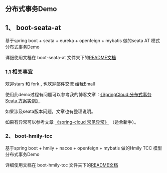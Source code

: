 ## 分布式事务Demo

## 1、 boot-seata-at

基于spring boot + seata + eureka + openfeign + mybatis 做的seata AT 模式分布式事务Demo

详细使用文档在 boot-seata-at 文件夹下的[README文档](https://github.com/small-rose/distributed-transaction/tree/main/boot-seata-at)

### 1.1 相关事宜

欢迎stars 和 fork , 也欢迎邮件交流 <a href="http://mail.qq.com/cgi-bin/qm_share?t=qm_mailme&email=ssHf097en8Ddwdfyw8Oc0d3f"> 给我Emall </a>

使用此demo过程有问题可以参考我的博客文章：[《SpringCloud 分布式事务 Seata 方案实例》](https://zhangxiaocai.cn/posts/ea07db80.html)

如果涉及seata版本问题，文章也有整理说明。

如果有异常可以参考文章 [《spring-cloud 常见异常》](https://zhangxiaocai.cn/posts/1618e871.html) （适合新手）。

### 2、 boot-hmily-tcc

基于spring boot + hmily + nacos + openfeign + mybatis 做的Hmily TCC 模型分布式事务Demo

详细使用文档在 boot-hmily-tcc 文件夹下的[README文档](https://github.com/small-rose/distributed-transaction/tree/main/boot-hmily-tcc)



